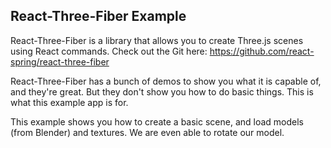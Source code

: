 ## React-Three-Fiber Example

React-Three-Fiber is a library that allows you to create Three.js scenes using React commands.
Check out the Git here: https://github.com/react-spring/react-three-fiber

React-Three-Fiber has a bunch of demos to show you what it is capable of, and they're great.
But they don't show you how to do basic things. This is what this example app is for.

This example shows you how to create a basic scene, and load models (from Blender) and
textures. We are even able to rotate our model.
